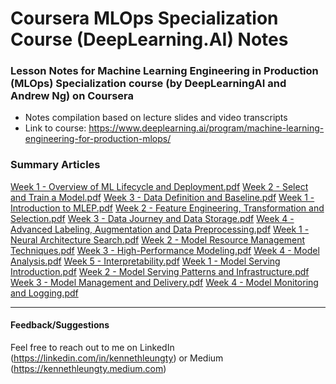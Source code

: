 # Coursera MLOps Specialization Course (DeepLearning.AI) Notes

### Lesson Notes for Machine Learning Engineering in Production (MLOps) Specialization course (by DeepLearningAI and Andrew Ng) on Coursera

- Notes compilation based on lecture slides and video transcripts
- Link to course: https://www.deeplearning.ai/program/machine-learning-engineering-for-production-mlops/


### Summary Articles
[Week 1 - Overview of ML Lifecycle and Deployment.pdf](https://github.com/somwrks/Ops/blob/main/ML-Ops/1.%20Introduction%20to%20Machine%20Learning%20in%20Production/Week%201%20-%20Overview%20of%20ML%20Lifecycle%20and%20Deployment.pdf)
[Week 2 - Select and Train a Model.pdf]()
[Week 3 - Data Definition and Baseline.pdf]()
[Week 1 - Introduction to MLEP.pdf]()
[Week 2 - Feature Engineering, Transformation and Selection.pdf]()
[Week 3 - Data Journey and Data Storage.pdf]()
[Week 4 - Advanced Labeling, Augmentation and Data Preprocessing.pdf]()
[Week 1 - Neural Architecture Search.pdf]()
[Week 2 - Model Resource Management Techniques.pdf]()
[Week 3 - High-Performance Modeling.pdf]()
[Week 4 - Model Analysis.pdf]()
[Week 5 - Interpretability.pdf]()
[Week 1 - Model Serving Introduction.pdf]()
[Week 2 - Model Serving Patterns and Infrastructure.pdf]()
[Week 3 - Model Management and Delivery.pdf]()
[Week 4 - Model Monitoring and Logging.pdf]()


___
#### Feedback/Suggestions
Feel free to reach out to me on LinkedIn (https://linkedin.com/in/kennethleungty) or Medium (https://kennethleungty.medium.com)
